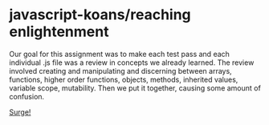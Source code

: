# javascript-koans/reaching enlightenment


Our goal for this assignment was to make each test pass and each individual .js file was a review in concepts we already learned.
The review involved creating and manipulating and discerning between arrays, functions, higher order functions, objects, methods, inherited values, variable scope, mutability. Then we put it together, causing some amount of confusion.







[Surge!](http://long-term-selection.surge.sh)
